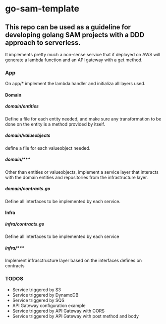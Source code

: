 # go-sam-template

## This repo can be used as a guideline for developing golang SAM projects with a DDD approach to serverless.

It implements pretty much a non-sense service that if deployed on AWS will generate a lambda function and an API gateway with a get method.

### App

On app/* implement the lambda handler and initializa all layers used.

#### Domain

##### domain/entities

Define a file for each entity needed, and make sure any transformation to be done on the entity is a method provided by itself.

##### domain/valueobjects

define a file for each valueobject needed.

##### domain/***

Other than entities or valueobjects, implement a service layer that interacts with the domain entities and repositories from the infrastructure layer.

##### domain/contracts.go

Define all interfaces to be implemented by each service.

#### Infra

##### infra/contracts.go

Define all interfaces to be implemented by each service

##### infra/***

Implement infrasctructure layer based on the interfaces defines on contracts

### TODOS

* Service triggered by S3
* Service triggered by DynamoDB
* Service triggered by SQS
* API Gateway configuration example
* Service triggered by API Gateway with CORS
* Service triggered by API Gateway with post method and body
